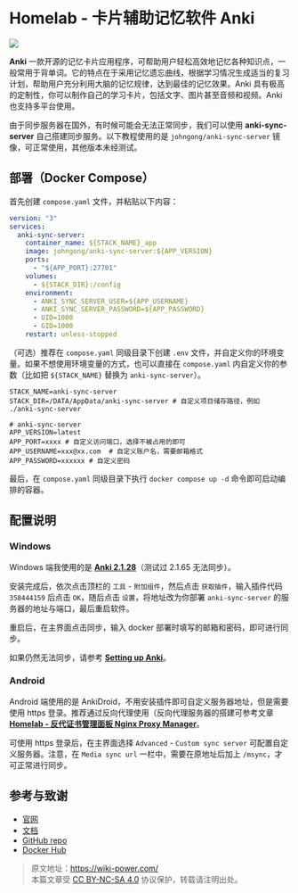 # Homelab - 卡片辅助记忆软件 Anki

![](https://img.wiki-power.com/d/wiki-media/img/202306191745527.png)

**Anki** 一款开源的记忆卡片应用程序，可帮助用户轻松高效地记忆各种知识点，一般常用于背单词。它的特点在于采用记忆遗忘曲线，根据学习情况生成适当的复习计划，帮助用户充分利用大脑的记忆规律，达到最佳的记忆效果。Anki 具有极高的定制性，你可以制作自己的学习卡片，包括文字、图片甚至音频和视频。Anki 也支持多平台使用。

由于同步服务器在国外，有时候可能会无法正常同步，我们可以使用 **anki-sync-server** 自己搭建同步服务。以下教程使用的是 `johngong/anki-sync-server` 镜像，可正常使用，其他版本未经测试。

## 部署（Docker Compose）

首先创建 `compose.yaml` 文件，并粘贴以下内容：

```yaml title="compose.yaml"
version: "3"
services:
  anki-sync-server:
    container_name: ${STACK_NAME}_app
    image: johngong/anki-sync-server:${APP_VERSION}
    ports:
      - "${APP_PORT}:27701"
    volumes:
      - ${STACK_DIR}:/config
    environment:
      - ANKI_SYNC_SERVER_USER=${APP_USERNAME}
      - ANKI_SYNC_SERVER_PASSWORD=${APP_PASSWORD}
      - UID=1000
      - GID=1000
    restart: unless-stopped
```

（可选）推荐在 `compose.yaml` 同级目录下创建 `.env` 文件，并自定义你的环境变量。如果不想使用环境变量的方式，也可以直接在 `compose.yaml` 内自定义你的参数（比如把 `${STACK_NAME}` 替换为 `anki-sync-server`）。

```dotenv title=".env"
STACK_NAME=anki-sync-server
STACK_DIR=/DATA/AppData/anki-sync-server # 自定义项目储存路径，例如 ./anki-sync-server

# anki-sync-server
APP_VERSION=latest
APP_PORT=xxxx # 自定义访问端口，选择不被占用的即可
APP_USERNAME=xxx@xx.com  # 自定义账户名，需要邮箱格式
APP_PASSWORD=xxxxxx # 自定义密码
```

最后，在 `compose.yaml` 同级目录下执行 `docker compose up -d` 命令即可启动编排的容器。

## 配置说明

### Windows

Windows 端我使用的是 [**Anki 2.1.28**](https://github.com/ankitects/anki/releases/download/2.1.28/anki-2.1.28-windows.exe)（测试过 2.1.65 无法同步）。

安装完成后，依次点击顶栏的 `工具` - `附加组件`，然后点击 `获取插件`，输入插件代码 `358444159` 后点击 `OK`，随后点击 `设置`，将地址改为你部署 `anki-sync-server` 的服务器的地址与端口，最后重启软件。

重启后，在主界面点击同步，输入 docker 部署时填写的邮箱和密码，即可进行同步。

如果仍然无法同步，请参考 [**Setting up Anki**](https://github.com/ankicommunity/anki-sync-server/blob/develop/README.md#setting-up-anki)。

### Android

Android 端使用的是 AnkiDroid，不用安装插件即可自定义服务器地址，但是需要使用 https 登录。推荐通过反向代理使用（反向代理服务器的搭建可参考文章 [**Homelab - 反代证书管理面板 Nginx Proxy Manager**](https://wiki-power.com/Homelab-%E5%8F%8D%E4%BB%A3%E8%AF%81%E4%B9%A6%E7%AE%A1%E7%90%86%E9%9D%A2%E6%9D%BFNginxProxyManager/)。

可使用 https 登录后，在主界面选择 `Advanced` - `Custom sync server` 可配置自定义服务器。注意，在 `Media sync url` 一栏中，需要在原地址后加上 `/msync`，才可正常进行同步。

## 参考与致谢

- [官网](https://apps.ankiweb.net/)
- [文档](https://www.navidrome.org/docs/installation/docker/)
- [GitHub repo](https://github.com/ankicommunity/anki-sync-server)
- [Docker Hub](https://hub.docker.com/r/johngong/anki-sync-server)

> 原文地址：<https://wiki-power.com/>  
> 本篇文章受 [CC BY-NC-SA 4.0](https://creativecommons.org/licenses/by/4.0/deed.zh) 协议保护，转载请注明出处。
